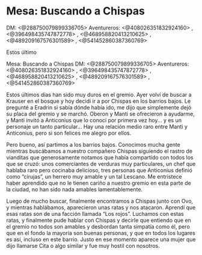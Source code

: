 # Mesa: Buscando a Chispas
DM: <@288750079899336705> 
Aventureros: <@408026351832924160>  , <@396498435747872778> ,  <@468958820413210625> , <@489209167576301589>  , <@541452860387360769> 

Estos último

Mesa: Buscando a Chispas
DM: <@288750079899336705> 
Aventureros: <@408026351832924160>  , <@396498435747872778> ,  <@468958820413210625> , <@489209167576301589>  , <@541452860387360769> 

Estos últimos días han sido muy duros en el gremio. Ayer volví de buscar a Krauser en el bosque y hoy decidí ir a por Chispas en los barrios bajos. Le pregunté a Eradrin si sabía dónde había ido, me dijo que simplemente dejó su placa del gremio y se marchó. Oberon y Manti se ofrecieron a ayudarme, y Manti invitó a Anticonius que lo conocí por primera vez hoy... y es un personaje un tanto particular… Hay una relación medio raro entre Manti y Anticonius, pero si son felices me alegro por ellos. 

Pero bueno, así partimos a los barrios bajos. Conocimos mucha gente mientras buscábamos a nuestro compañero Chispas siguiendo el rastro de vianditas que generosamente notamos que había compartido con todos los que se cruzó: unos comerciantes de verduras muy particulares, un chef que hablaba raro pero cocinaba delicioso, tres personas que Anticonius definió como “cirujas”, un herrero muy amable y un tal Lescano. Me entristece haber aprendido que no le tienen cariño a nuestro gremio en esta parte de la ciudad, no han sido nada amables lamentablemente.

 Luego de mucho buscar, finalmente encontramos a Chispas junto con Ovo, y mientras hablábamos, aparecieron unas ratas y nos atacaron. Aprendí que esas ratas son de una facción llamada “Los rojos”. Luchamos con estas ratas, y finalmente pude hablar con Chispas y decirle que entiendo que en el gremio no todos son amables y desbordan tanta simpatía como él, pero que en el fondo la mayoría son buenas personas, y que en todos los lugares es así, incluso en este barrio. Justo en ese momento aparece una mujer que dijo llamarse Cita o algo similar y fue muy hostil con nosotros.


